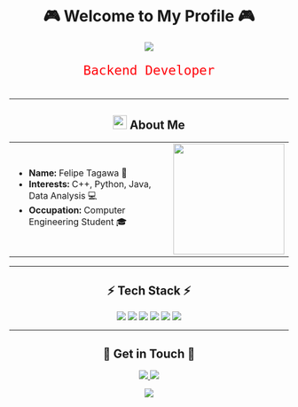 <h1 align="center"> 🎮 Welcome to My Profile 🎮 </h1>
<p align="center">
  <img src="https://media.tenor.com/QTbcrC893SIAAAAi/solaire.gif">
</p>

<svg xmlns="http://www.w3.org/2000/svg" viewBox="0 0 435 50">
  <style>
    .text {
      font-family: 'Fira Code', monospace;
      font-size: 20px;
      opacity: 0;
    }
    #text1 {
      animation: show1 6s infinite;
      fill: #ff0000;
      animation-name: show1, color1;
      animation-duration: 6s, 2s;
      animation-iteration-count: infinite;
    }
    #text2 {
      animation: show2 6s infinite;
      fill: #00ff00;
      animation-name: show2, color2;
      animation-duration: 6s, 2s;
      animation-iteration-count: infinite;
    }
    #text3 {
      animation: show3 6s infinite;
      fill: #0000ff;
      animation-name: show3, color3;
      animation-duration: 6s, 2s;
      animation-iteration-count: infinite;
    }
    @keyframes show1 {
      0%, 33% { opacity: 1; }
      34%, 100% { opacity: 0; }
    }
    @keyframes show2 {
      33%, 66% { opacity: 1; }
      0%, 32%, 67%, 100% { opacity: 0; }
    }
    @keyframes show3 {
      66%, 100% { opacity: 1; }
      0%, 65% { opacity: 0; }
    }
    @keyframes color1 {
      0% { fill: #ff0000; }
      50% { fill: #ff00ff; }
      100% { fill: #ff0000; }
    }
    @keyframes color2 {
      0% { fill: #00ff00; }
      50% { fill: #00ffff; }
      100% { fill: #00ff00; }
    }
    @keyframes color3 {
      0% { fill: #0000ff; }
      50% { fill: #ff00ff; }
      100% { fill: #0000ff; }
    }
  </style>
  
  <text id="text1" x="217.5" y="25" text-anchor="middle" class="text">
    Backend Developer
  </text>
  <text id="text2" x="217.5" y="25" text-anchor="middle" class="text">
    Dark Souls Fan
  </text>
  <text id="text3" x="217.5" y="25" text-anchor="middle" class="text">
    Always Learning New Things
  </text>
</svg>

---
<h2 align="center"> <img src="https://media.giphy.com/media/hvRJCLFzcasrR4ia7z/giphy.gif" width="25px"> About Me </h2>
<table>
<tr>
<td>

- **Name:** Felipe Tagawa 🌟 
- **Interests:** C++, Python, Java, Data Analysis 💻
- **Occupation:** Computer Engineering Student 🎓
</td>
<td>
<img src="https://images-wixmp-ed30a86b8c4ca887773594c2.wixmp.com/f/432780e4-f104-4387-987f-8611d44dc1c4/d7vvhqh-4e2a1787-eccd-41a4-8901-74fed194c309.gif?token=eyJ0eXAiOiJKV1QiLCJhbGciOiJIUzI1NiJ9.eyJzdWIiOiJ1cm46YXBwOjdlMGQxODg5ODIyNjQzNzNhNWYwZDQxNWVhMGQyNmUwIiwiaXNzIjoidXJuOmFwcDo3ZTBkMTg4OTgyMjY0MzczYTVmMGQ0MTVlYTBkMjZlMCIsIm9iaiI6W1t7InBhdGgiOiJcL2ZcLzQzMjc4MGU0LWYxMDQtNDM4Ny05ODdmLTg2MTFkNDRkYzFjNFwvZDd2dmhxaC00ZTJhMTc4Ny1lY2NkLTQxYTQtODkwMS03NGZlZDE5NGMzMDkuZ2lmIn1dXSwiYXVkIjpbInVybjpzZXJ2aWNlOmZpbGUuZG93bmxvYWQiXX0.kAQV85pmLBElRfmTjBEsAd_u8ti8AZ05StJi45st9ew" width="200">
</td>
</tr>
</table>

---
<h2 align="center">⚡ Tech Stack ⚡</h2>
<p align="center">
  <img src="https://img.shields.io/badge/C%20-%23A8B9CC.svg?&style=for-the-badge&logo=c&logoColor=white"/>
  <img src="https://img.shields.io/badge/C++%20-%2300599C.svg?&style=for-the-badge&logo=c%2B%2B&logoColor=white"/> 
  <img src="https://img.shields.io/badge/Python%20-%233776AB.svg?&style=for-the-badge&logo=python&logoColor=white"/>
  <img src="https://img.shields.io/badge/Java%20-%23ED8B00.svg?&style=for-the-badge&logo=coffeescript&logoColor=white"/>
  <img src="https://img.shields.io/badge/SQL%20-%230066B6.svg?&style=for-the-badge&logo=postgresql&logoColor=white"/>
  <img src="https://img.shields.io/badge/Solidity%20-%23363636.svg?&style=for-the-badge&logo=solidity&logoColor=white"/>
</p>

---
<h2 align="center">🌟 Get in Touch 🌟</h2>
<p align="center">
  <a href="https://www.linkedin.com/in/https://www.linkedin.com/in/felipe-tagawa/">
    <img src="https://img.shields.io/badge/LinkedIn%20-%230077B5.svg?&style=for-the-badge&logo=linkedin&logoColor=white"/>
  </a>
  <a href="mailto:felipe.ft@gec.inatel.br">
    <img src="https://img.shields.io/badge/Email%20-%23D14836.svg?&style=for-the-badge&logo=gmail&logoColor=white"/>
  </a>
</p>

<p align="center">
  <img src="https://komarev.com/ghpvc/?username=OKamizura&color=blueviolet&style=flat-square">
</p>
